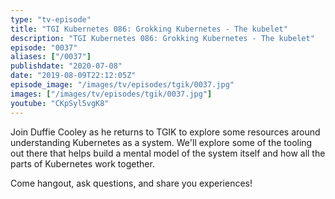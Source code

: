 ```yaml
---
type: "tv-episode"
title: "TGI Kubernetes 086: Grokking Kubernetes - The kubelet"
description: "TGI Kubernetes 086: Grokking Kubernetes - The kubelet"
episode: "0037"
aliases: ["/0037"]
publishdate: "2020-07-08"
date: "2019-08-09T22:12:05Z"
episode_image: "/images/tv/episodes/tgik/0037.jpg"
images: ["/images/tv/episodes/tgik/0037.jpg"]
youtube: "CKpSyl5vgK8"
---
```


Join Duffie Cooley as he returns to TGIK to explore some resources around understanding Kubernetes as a system. We&#39;ll explore some of the tooling out there that helps build a mental model of the system itself and how all the parts of Kubernetes work together.

Come hangout, ask questions, and share you experiences!

